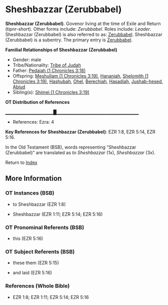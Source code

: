 # Sheshbazzar (Zerubbabel)
**Sheshbazzar (Zerubbabel)**. 
Govenor living at the time of Exile and Return (tipnr-short). 
Other forms include: 
*Zerubbabel*. 
Roles include: 
_Leader_. 
Sheshbazzar (Zerubbabel) is also referred to as: 
[Zerubbabel](Zerubbabel.2.md). 
Sheshbazzar (Zerubbabel) is a subentry. The primary entry is 
[Zerubbabel](Zerubbabel.2.md). 




**Familial Relationships of Sheshbazzar (Zerubbabel)**


* Gender: male
* Tribe/Nationality: [Tribe of Judah](../../../groups/md/acai/Judah.md)
* Father: [Pedaiah (1 Chronicles 3:18)](Pedaiah.2.md)
* Offspring: [Meshullam (1 Chronicles 3:19)](Meshullam.2.md), [Hananiah](Hananiah.md), [Shelomith (1 Chronicles 3:19)](Shelomith.5.md), [Hashubah](Hashubah.md), [Ohel](Ohel.md), [Berechiah](Berechiah.md), [Hasadiah](Hasadiah.md), [Jushab-hesed](Jushab-hesed.md), [Abiud](Abiud.md)
* Sibling(s): [Shimei (1 Chronicles 3:19)](Shimei.7.md)


**OT Distribution of References**

▁▁▁▁▁▁▁▁▁▁▁▁▁▁█▁▁▁▁▁▁▁▁▁▁▁▁▁▁▁▁▁▁▁▁▁▁▁▁
* References: Ezra: 4



**Key References for Sheshbazzar (Zerubbabel)**: 
EZR 1:8, EZR 5:14, EZR 5:16. 


In the Old Testament (BSB), words representing “Sheshbazzar (Zerubbabel)” are translated as 
*to Sheshbazzar* (1x), *Sheshbazzar* (3x). 




Return to [Index](00-Index.md)

## More Information

### OT Instances (BSB)

* to Sheshbazzar (EZR 1:8)

* Sheshbazzar (EZR 1:11; EZR 5:14; EZR 5:16)



### OT Pronominal Referents (BSB)

* this (EZR 5:16)



### OT Subject Referents (BSB)

* these them (EZR 5:15)

* and laid (EZR 5:16)



### References (Whole Bible)

* EZR 1:8; EZR 1:11; EZR 5:14; EZR 5:16



